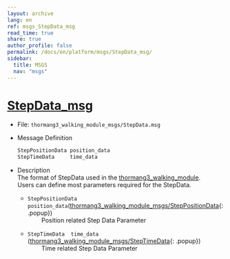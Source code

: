 ```yaml
---
layout: archive
lang: en
ref: msgs_StepData_msg
read_time: true
share: true
author_profile: false
permalink: /docs/en/platform/msgs/StepData_msg/
sidebar:
  title: MSGS
  nav: "msgs"
---
```


# [StepData_msg](#stepdata-msg)

- File: `thormang3_walking_module_msgs/StepData.msg`

- Message Definition
  ```c
  StepPositionData position_data
  StepTimeData     time_data
  ```

- Description  
The format of StepData used in the [thormang3_walking_module].  
Users can define most parameters required for the StepData.  

  * `StepPositionData position_data`([thormang3_walking_module_msgs/StepPositionData]{: .popup})  
    &emsp;&emsp; Position related Step Data Parameter

  * `StepTimeData  time_data` ([thormang3_walking_module_msgs/StepTimeData]{: .popup})  
    &emsp;&emsp; Time related Step Data Parameter

[thormang3_walking_module_msgs/StepPositionData]: /docs/en/popup/StepPositionData.msg
[thormang3_walking_module_msgs/StepTimeData]: /docs/en/popup/StepTimeData.msg
[thormang3_walking_module]:   /docs/en/platform/thormang3/thormang3_ros_packages/#thormang3-walking-module
